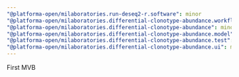 ```yaml
---
"@platforma-open/milaboratories.run-deseq2-r.software": minor
"@platforma-open/milaboratories.differential-clonotype-abundance.workflow": minor
"@platforma-open/milaboratories.differential-clonotype-abundance": minor
"@platforma-open/milaboratories.differential-clonotype-abundance.model": minor
"@platforma-open/milaboratories.differential-clonotype-abundance.test": minor
"@platforma-open/milaboratories.differential-clonotype-abundance.ui": minor
---
```


First MVB
